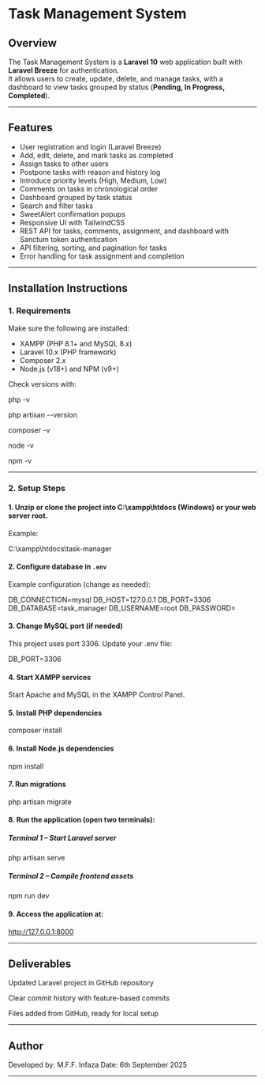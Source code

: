 # Task Management System  

## Overview  
The Task Management System is a **Laravel 10** web application built with **Laravel Breeze** for authentication.  
It allows users to create, update, delete, and manage tasks, with a dashboard to view tasks grouped by status (**Pending, In Progress, Completed**).  

---

## Features  
- User registration and login (Laravel Breeze)  
- Add, edit, delete, and mark tasks as completed  
- Assign tasks to other users  
- Postpone tasks with reason and history log  
- Introduce priority levels (High, Medium, Low)  
- Comments on tasks in chronological order  
- Dashboard grouped by task status  
- Search and filter tasks  
- SweetAlert confirmation popups  
- Responsive UI with TailwindCSS
- REST API for tasks, comments, assignment, and dashboard with Sanctum token authentication
- API filtering, sorting, and pagination for tasks
- Error handling for task assignment and completion

---

## Installation Instructions  

### 1. Requirements  
Make sure the following are installed:  
- XAMPP (PHP 8.1+ and MySQL 8.x)  
- Laravel 10.x (PHP framework)  
- Composer 2.x  
- Node.js (v18+) and NPM (v9+)  

Check versions with:  

php -v

php artisan --version

composer -v

node -v

npm -v


---

### 2. Setup Steps

#### 1. Unzip or clone the project into C:\xampp\htdocs (Windows) or your web server root.
Example:

C:\xampp\htdocs\task-manager

#### 2. Configure database in `.env` 
Example configuration (change as needed):  

DB_CONNECTION=mysql
DB_HOST=127.0.0.1
DB_PORT=3306
DB_DATABASE=task_manager
DB_USERNAME=root
DB_PASSWORD=

#### 3. Change MySQL port (if needed)
This project uses port 3306. Update your .env file:

DB_PORT=3306


#### 4. Start XAMPP services

Start Apache and MySQL in the XAMPP Control Panel.



#### 5. Install PHP dependencies

composer install


#### 6. Install Node.js dependencies

npm install


#### 7. Run migrations

php artisan migrate


#### 8. Run the application (open two terminals):

##### Terminal 1 – Start Laravel server

php artisan serve

##### Terminal 2 – Compile frontend assets

npm run dev



#### 9. Access the application at:
http://127.0.0.1:8000


---

## Deliverables

Updated Laravel project in GitHub repository

Clear commit history with feature-based commits

Files added from GitHub, ready for local setup


---

## Author

Developed by: M.F.F. Infaza
Date: 6th September 2025

---



